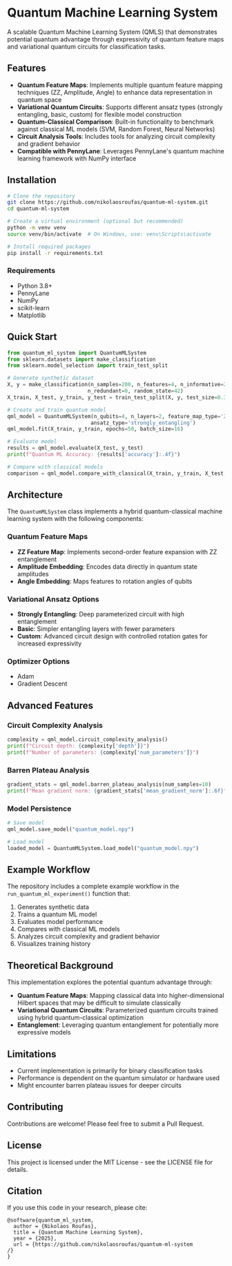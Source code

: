# Quantum Machine Learning System

A scalable Quantum Machine Learning System (QMLS) that demonstrates potential quantum advantage through expressivity of quantum feature maps and variational quantum circuits for classification tasks.

## Features

- **Quantum Feature Maps**: Implements multiple quantum feature mapping techniques (ZZ, Amplitude, Angle) to enhance data representation in quantum space
- **Variational Quantum Circuits**: Supports different ansatz types (strongly entangling, basic, custom) for flexible model construction
- **Quantum-Classical Comparison**: Built-in functionality to benchmark against classical ML models (SVM, Random Forest, Neural Networks)
- **Circuit Analysis Tools**: Includes tools for analyzing circuit complexity and gradient behavior
- **Compatible with PennyLane**: Leverages PennyLane's quantum machine learning framework with NumPy interface

## Installation

```bash
# Clone the repository
git clone https://github.com/nikolaosroufas/quantum-ml-system.git
cd quantum-ml-system

# Create a virtual environment (optional but recommended)
python -m venv venv
source venv/bin/activate  # On Windows, use: venv\Scripts\activate

# Install required packages
pip install -r requirements.txt
```

### Requirements

- Python 3.8+
- PennyLane
- NumPy
- scikit-learn
- Matplotlib

## Quick Start

```python
from quantum_ml_system import QuantumMLSystem
from sklearn.datasets import make_classification
from sklearn.model_selection import train_test_split

# Generate synthetic dataset
X, y = make_classification(n_samples=200, n_features=4, n_informative=2, 
                          n_redundant=0, random_state=42)
X_train, X_test, y_train, y_test = train_test_split(X, y, test_size=0.3)

# Create and train quantum model
qml_model = QuantumMLSystem(n_qubits=4, n_layers=2, feature_map_type='ZZ', 
                           ansatz_type='strongly_entangling')
qml_model.fit(X_train, y_train, epochs=50, batch_size=16)

# Evaluate model
results = qml_model.evaluate(X_test, y_test)
print(f"Quantum ML Accuracy: {results['accuracy']:.4f}")

# Compare with classical models
comparison = qml_model.compare_with_classical(X_train, y_train, X_test, y_test)
```

## Architecture

The `QuantumMLSystem` class implements a hybrid quantum-classical machine learning system with the following components:

### Quantum Feature Maps

- **ZZ Feature Map**: Implements second-order feature expansion with ZZ entanglement
- **Amplitude Embedding**: Encodes data directly in quantum state amplitudes
- **Angle Embedding**: Maps features to rotation angles of qubits

### Variational Ansatz Options

- **Strongly Entangling**: Deep parameterized circuit with high entanglement
- **Basic**: Simpler entangling layers with fewer parameters
- **Custom**: Advanced circuit design with controlled rotation gates for increased expressivity

### Optimizer Options

- Adam
- Gradient Descent

## Advanced Features

### Circuit Complexity Analysis

```python
complexity = qml_model.circuit_complexity_analysis()
print(f"Circuit depth: {complexity['depth']}")
print(f"Number of parameters: {complexity['num_parameters']}")
```

### Barren Plateau Analysis

```python
gradient_stats = qml_model.barren_plateau_analysis(num_samples=10)
print(f"Mean gradient norm: {gradient_stats['mean_gradient_norm']:.6f}")
```

### Model Persistence

```python
# Save model
qml_model.save_model("quantum_model.npy")

# Load model
loaded_model = QuantumMLSystem.load_model("quantum_model.npy")
```

## Example Workflow

The repository includes a complete example workflow in the `run_quantum_ml_experiment()` function that:

1. Generates synthetic data
2. Trains a quantum ML model
3. Evaluates model performance
4. Compares with classical ML models
5. Analyzes circuit complexity and gradient behavior
6. Visualizes training history

## Theoretical Background

This implementation explores the potential quantum advantage through:

- **Quantum Feature Maps**: Mapping classical data into higher-dimensional Hilbert spaces that may be difficult to simulate classically
- **Variational Quantum Circuits**: Parameterized quantum circuits trained using hybrid quantum-classical optimization
- **Entanglement**: Leveraging quantum entanglement for potentially more expressive models

## Limitations

- Current implementation is primarily for binary classification tasks
- Performance is dependent on the quantum simulator or hardware used
- Might encounter barren plateau issues for deeper circuits

## Contributing

Contributions are welcome! Please feel free to submit a Pull Request.

## License

This project is licensed under the MIT License - see the LICENSE file for details.

## Citation

If you use this code in your research, please cite:

```
@software{quantum_ml_system,
  author = {Nikolaos Roufas},
  title = {Quantum Machine Learning System},
  year = {2025},
  url = {https://github.com/nikolaosroufas/quantum-ml-system
/}
}
```
